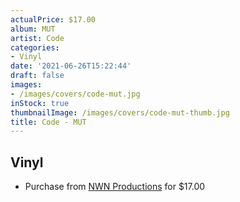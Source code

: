 ```yaml
---
actualPrice: $17.00
album: MUT
artist: Code
categories:
- Vinyl
date: '2021-06-26T15:22:44'
draft: false
images:
- /images/covers/code-mut.jpg
inStock: true
thumbnailImage: /images/covers/code-mut-thumb.jpg
title: Code - MUT
---
```


## Vinyl
* Purchase from [NWN Productions](http://shop.nwnprod.com/index.php?route=product/product&path=75&product_id=4454&sort=pd.name&order=ASC) for $17.00
